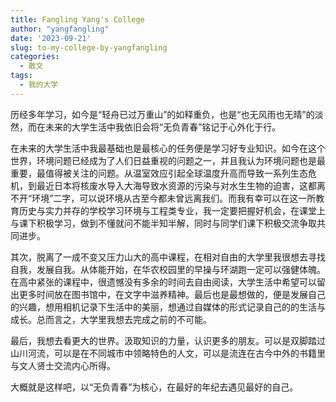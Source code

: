 ```yaml
---
title: Fangling Yang's College
author: "yangfangling"
date: '2023-09-21'
slug: to-my-college-by-yangfangling
categories:
  - 散文
tags:
  - 我的大学
---
```



历经多年学习，如今是“轻舟已过万重山”的如释重负，也是“也无风雨也无晴”的淡然，而在未来的大学生活中我依旧会将“无负青春”铭记于心外化于行。

在未来的大学生活中我最基础也是最核心的任务便是学习好专业知识。如今在这个世界，环境问题已经成为了人们日益重视的问题之一，并且我认为环境问题也是最重要，最值得被关注的问题。从温室效应引起全球温度升高而导致一系列生态危机，到最近日本将核废水导入大海导致水资源的污染与对水生生物的迫害，这都离不开“环境”二字，可以说环境从古至今都未曾远离我们。而我有幸可以在这一所教育历史与实力并存的学校学习环境与工程类专业，我一定要把握好机会，在课堂上与课下积极学习，做到不懂就问不能半知半解，同时与同学们课下积极交流争取共同进步。

其次，脱离了一成不变又压力山大的高中课程，在相对自由的大学里我很想去寻找自我，发展自我。从体能开始，在华农校园里的早操与环湖跑一定可以强健体魄。在高中紧张的课程中，很遗憾没有多余的时间去自由阅读，大学生活中希望可以留出更多时间放在图书馆中，在文字中滋养精神。最后也是最想做的，便是发展自己的兴趣，想用相机记录下生活中的美丽，想通过自媒体的形式记录自己的的生活与成长。总而言之，大学里我想去完成之前的不可能。

最后，我想去看更大的世界。汲取知识的力量，认识更多的朋友。可以是双脚踏过山川河流，可以是在不同城市中领略特色的人文，可以是流连在古今中外的书籍里与文人贤士交流内心所得。

大概就是这样吧，以“无负青春”为核心，在最好的年纪去遇见最好的自己。